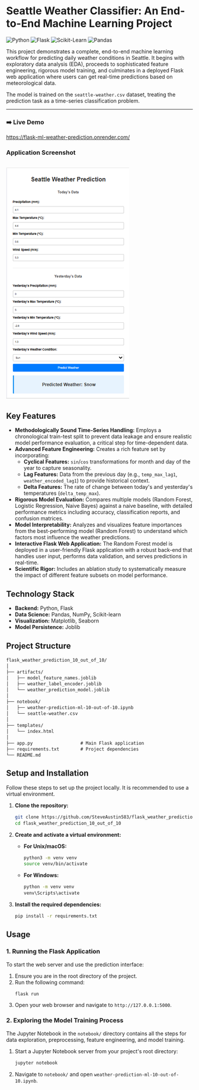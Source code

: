 # Seattle Weather Classifier: An End-to-End Machine Learning Project

![Python](https://img.shields.io/badge/Python-3.13.3-blue.svg) ![Flask](https://img.shields.io/badge/Flask-3.1.1-black.svg) ![Scikit-Learn](https://img.shields.io/badge/Scikit--Learn-1.7.0-orange.svg) ![Pandas](https://img.shields.io/badge/Pandas-2.3.0-green.svg)

This project demonstrates a complete, end-to-end machine learning workflow for predicting daily weather conditions in Seattle. It begins with exploratory data analysis (EDA), proceeds to sophisticated feature engineering, rigorous model training, and culminates in a deployed Flask web application where users can get real-time predictions based on meteorological data.

The model is trained on the `seattle-weather.csv` dataset, treating the prediction task as a time-series classification problem.

---

### ➡️ Live Demo
https://flask-ml-weather-prediction.onrender.com/

### Application Screenshot
![Application Screenshot](app_screenshot.png)
---

## Key Features

*   **Methodologically Sound Time-Series Handling:** Employs a chronological train-test split to prevent data leakage and ensure realistic model performance evaluation, a critical step for time-dependent data.
*   **Advanced Feature Engineering:** Creates a rich feature set by incorporating:
    *   **Cyclical Features:** `sin`/`cos` transformations for month and day of the year to capture seasonality.
    *   **Lag Features:** Data from the previous day (e.g., `temp_max_lag1`, `weather_encoded_lag1`) to provide historical context.
    *   **Delta Features:** The rate of change between today's and yesterday's temperatures (`delta_temp_max`).
*   **Rigorous Model Evaluation:** Compares multiple models (Random Forest, Logistic Regression, Naive Bayes) against a naive baseline, with detailed performance metrics including accuracy, classification reports, and confusion matrices.
*   **Model Interpretability:** Analyzes and visualizes feature importances from the best-performing model (Random Forest) to understand which factors most influence the weather predictions.
*   **Interactive Flask Web Application:** The Random Forest model is deployed in a user-friendly Flask application with a robust back-end that handles user input, performs data validation, and serves predictions in real-time.
*   **Scientific Rigor:** Includes an ablation study to systematically measure the impact of different feature subsets on model performance.

## Technology Stack

*   **Backend:** Python, Flask
*   **Data Science:** Pandas, NumPy, Scikit-learn
*   **Visualization:** Matplotlib, Seaborn
*   **Model Persistence:** Joblib

## Project Structure

```
flask_weather_prediction_10_out_of_10/
│
├── artifacts/
│   ├── model_feature_names.joblib
│   ├── weather_label_encoder.joblib
│   └── weather_prediction_model.joblib
│
├── notebook/
│   ├── weather-prediction-ml-10-out-of-10.ipynb
│   └── seattle-weather.csv
│
├── templates/
│   └── index.html
│
├── app.py                  # Main Flask application
├── requirements.txt        # Project dependencies
└── README.md                          
```

## Setup and Installation

Follow these steps to set up the project locally. It is recommended to use a virtual environment.

1.  **Clone the repository:**
    ```bash
    git clone https://github.com/SteveAustin583/flask_weather_prediction_10_out_of_10.git
    cd flask_weather_prediction_10_out_of_10
    ```

2.  **Create and activate a virtual environment:**
    *   **For Unix/macOS:**
        ```bash
        python3 -m venv venv
        source venv/bin/activate
        ```
    *   **For Windows:**
        ```bash
        python -m venv venv
        venv\Scripts\activate
        ```

3.  **Install the required dependencies:**
    ```bash
    pip install -r requirements.txt
    ```

## Usage

### 1. Running the Flask Application

To start the web server and use the prediction interface:

1.  Ensure you are in the root directory of the project.
2.  Run the following command:
    ```bash
    flask run
    ```
3.  Open your web browser and navigate to `http://127.0.0.1:5000`.

### 2. Exploring the Model Training Process

The Jupyter Notebook in the `notebook/` directory contains all the steps for data exploration, preprocessing, feature engineering, and model training.

1.  Start a Jupyter Notebook server from your project's root directory:
    ```bash
    jupyter notebook
    ```
2.  Navigate to `notebook/` and open `weather-prediction-ml-10-out-of-10.ipynb`.